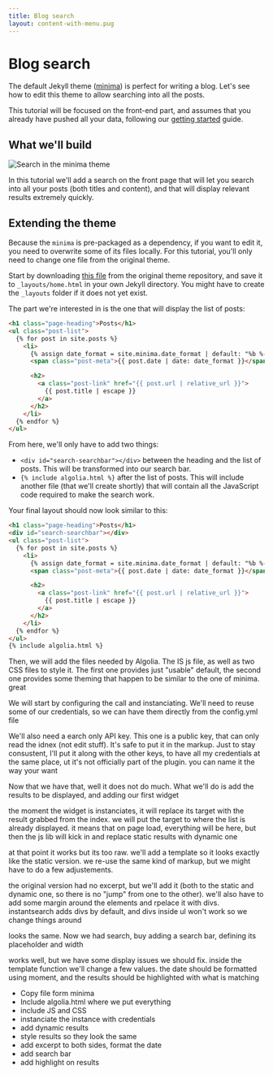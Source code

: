 ```yaml
---
title: Blog search
layout: content-with-menu.pug
---
```


# Blog search

The default Jekyll theme ([minima][1]) is perfect for writing a blog. Let's see how
to edit this theme to allow searching into all the posts.

This tutorial will be focused on the front-end part, and assumes that you
already have pushed all your data, following our [getting started][2] guide.

## What we'll build

![Search in the minima theme][3]

In this tutorial we'll add a search on the front page that will let you search
into all your posts (both titles and content), and that will display relevant
results extremely quickly.


## Extending the theme

Because the `minima` is pre-packaged as a dependency, if you want to edit it,
you need to overwrite some of its files locally. For this tutorial, you'll only
need to change one file from the original theme.

Start by downloading [this file][4] from the original theme repository, and save
it to `_layouts/home.html` in your own Jekyll directory. You might have to
create the `_layouts` folder if it does not yet exist.

The part we're interested in is the one that will display the list of posts:

```html
<h1 class="page-heading">Posts</h1>
<ul class="post-list">
  {% for post in site.posts %}
    <li>
      {% assign date_format = site.minima.date_format | default: "%b %-d, %Y" %}
      <span class="post-meta">{{ post.date | date: date_format }}</span>

      <h2>
        <a class="post-link" href="{{ post.url | relative_url }}">
          {{ post.title | escape }}
        </a>
      </h2>
    </li>
  {% endfor %}
</ul>
```

From here, we'll only have to add two things:

- `<div id="search-searchbar"></div>` between the heading and the list of posts.
  This will be transformed into our search bar.
- `{% include algolia.html %}` after the list of posts. This will include
  another file (that we'll create shortly) that will contain all the JavaScript
  code required to make the search work.

Your final layout should now look similar to this:

```html
<h1 class="page-heading">Posts</h1>
<div id="search-searchbar"></div>
<ul class="post-list">
  {% for post in site.posts %}
    <li>
      {% assign date_format = site.minima.date_format | default: "%b %-d, %Y" %}
      <span class="post-meta">{{ post.date | date: date_format }}</span>

      <h2>
        <a class="post-link" href="{{ post.url | relative_url }}">
          {{ post.title | escape }}
        </a>
      </h2>
    </li>
  {% endfor %}
</ul>
{% include algolia.html %}
```







Then, we will add the files needed by Algolia. The IS js file, as well as two
CSS files to style it. The first one provides just "usable" default, the second
one provides some theming that happen to be similar to the one of minima. great

We will start by configuring the call and instanciating. We'll need to reuse
some of our credentials, so we can have them directly from the config.yml file

We'll also need a earch only API key. This one is a public key, that can only
read the idnex (not edit stuff). It's safe to put it in the markup. Just to stay
consustent, I'll put it along with the other keys, to have all my credentials at
the same place, ut it's not officially part of the plugin. you can name it the
way your want

Now that we have that, well it does not do much. What we'll do is add the
results to be displayed, and adding our first widget

the moment the widget is instanciates, it will replace its target with the
result grabbed from the index. we will put the target to where the list is
already displayed. it means that on page load, everything will be here, but then
the js lib will kick in and replace static results with dynamic one

at that point it works but its too raw. we'll add a template so it looks exactly
like the static version. we re-use the same kind of markup, but we might have to
do a few adjustements.

the original version had no excerpt, but we'll add it (both to the static and
dynamic one, so there is no "jump" from one to the other). we'll also have to
add some margin around the elements and rpelace it with divs. instantsearch adds
divs by default, and divs inside ul won't work so we change things around

looks the same. Now we had search, buy adding a search bar, defining its
placeholder and width

works well, but we have some display issues we should fix. inside the template
function we'll change a few values. the date should be formatted using moment,
and the results should be highlighted with what is matching




- Copy file form minima
- Include algolia.html where we put everything
- include JS and CSS
- instanciate the instance with credentials
- add dynamic results
- style results so they look the same
- add excerpt to both sides, format the date
- add search bar
- add highlight on results


[1]: https://github.com/jekyll/minima
[2]: ./getting-started.html
[3]: /assets/images/minima-search.gif
[4]: https://raw.githubusercontent.com/jekyll/minima/master/_layouts/home.html
